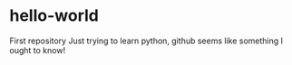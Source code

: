 # hello-world
First repository
Just trying to learn python, github seems like something I ought to know!
